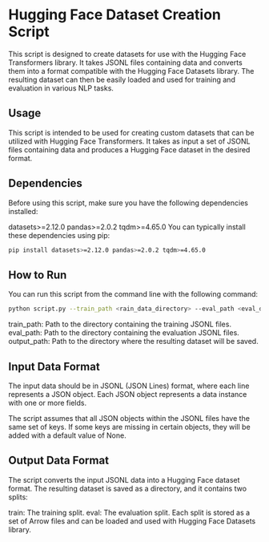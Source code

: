 # Hugging Face Dataset Creation Script
This script is designed to create datasets for use with the Hugging Face Transformers library. It takes JSONL files containing data and converts them into a format compatible with the Hugging Face Datasets library. The resulting dataset can then be easily loaded and used for training and evaluation in various NLP tasks.

## Usage
This script is intended to be used for creating custom datasets that can be utilized with Hugging Face Transformers. It takes as input a set of JSONL files containing data and produces a Hugging Face dataset in the desired format.

## Dependencies
Before using this script, make sure you have the following dependencies installed:

datasets>=2.12.0
pandas>=2.0.2
tqdm>=4.65.0
You can typically install these dependencies using pip:

```bash
pip install datasets>=2.12.0 pandas>=2.0.2 tqdm>=4.65.0
```

## How to Run
You can run this script from the command line with the following command:

```bash
python script.py --train_path <rain_data_directory> --eval_path <eval_data_directory> --output_path <output_dataset_directory>
```

train_path: Path to the directory containing the training JSONL files.
eval_path: Path to the directory containing the evaluation JSONL files.
output_path: Path to the directory where the resulting dataset will be saved.

## Input Data Format
The input data should be in JSONL (JSON Lines) format, where each line represents a JSON object. Each JSON object represents a data instance with one or more fields.

The script assumes that all JSON objects within the JSONL files have the same set of keys. If some keys are missing in certain objects, they will be added with a default value of None.

## Output Data Format
The script converts the input JSONL data into a Hugging Face dataset format. The resulting dataset is saved as a directory, and it contains two splits:

train: The training split.
eval: The evaluation split.
Each split is stored as a set of Arrow files and can be loaded and used with Hugging Face Datasets library.